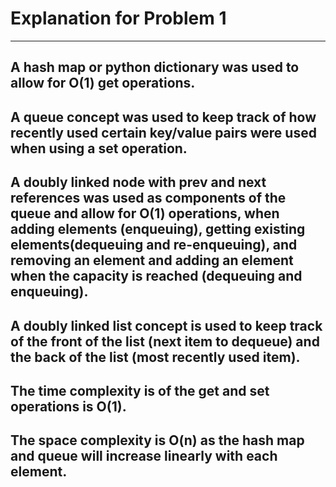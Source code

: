 # Explanation for Problem 1
-------------------------------------------------

## A hash map or python dictionary was used to allow for O(1) get operations. 
## A queue concept was used to keep track of how recently used certain key/value pairs were used when using a set operation.
## A doubly linked node with prev and next references was used as components of the queue and allow for O(1) operations, when adding elements (enqueuing), getting existing elements(dequeuing and re-enqueuing), and removing an element and adding an element when the capacity is reached (dequeuing and enqueuing).
## A doubly linked list concept is used to keep track of the front of the list (next item to dequeue) and the back of the list (most recently used item).
## The time complexity is of the get and set operations is O(1). 
## The space complexity is O(n) as the hash map and queue will increase linearly with each element.
